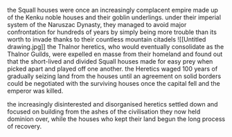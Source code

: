 the Squall houses were once an increasingly complacent empire made up of the Kenku noble houses and their goblin underlings. under their imperial system of the Naruszac Dynasty, they managed to avoid major confrontation for hundreds of years by simply being more trouble than its worth to invade thanks to their countless mountain citadels
![[Untitled drawing.jpg]]
the Thalnor heretics, who would eventually consolidate as the Thalnor Guilds, were expelled en masse from their homeland and found out that the short-lived and divided Squall houses made for easy prey when picked apart and played off one another. the Heretics waged 100 years of gradually seizing land from the houses until an agreement on solid borders could be negotiated with the surviving houses once the capital fell and the emperor was killed.

the increasingly disinterested and disorganised heretics settled down and focused on building from the ashes of the civilisation they now held dominion over, while the houses who kept their land begun the long process of recovery.

